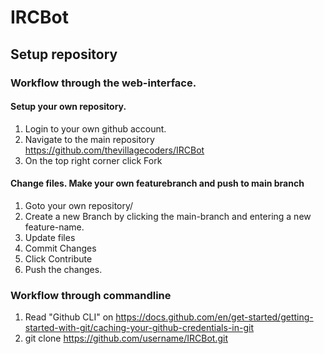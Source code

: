 # IRCBot
## Setup repository
### Workflow through the web-interface.

#### Setup your own repository.
  1) Login to your own github account. 
  2) Navigate to the main repository https://github.com/thevillagecoders/IRCBot
  3) On the top right corner click Fork

#### Change files. Make your own featurebranch and push to main branch
  1) Goto your own repository/
  2) Create a new Branch by clicking the main-branch and entering a new feature-name.
  3) Update files
  4) Commit Changes
  5) Click Contribute
  6) Push the changes.

### Workflow through commandline
  1) Read "Github CLI" on https://docs.github.com/en/get-started/getting-started-with-git/caching-your-github-credentials-in-git
  2) git clone https://github.com/username/IRCBot.git

